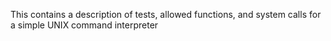 This contains a description of tests, allowed functions, and system calls for a simple UNIX command interpreter
